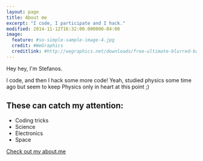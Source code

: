 ```yaml
---
layout: page
title: About me
excerpt: "I code, I participate and I hack."
modified: 2014-11-12T16:32:00.000000-04:00
image:
  feature: #so-simple-sample-image-4.jpg
  credit: #WeGraphics
  creditlink: #http://wegraphics.net/downloads/free-ultimate-blurred-background-pack/
---
```


Hey hey, I'm Stefanos.

I code, and then I hack some more code!
Yeah, studied physics some time ago but seem to keep Physics only in heart at this point ;)

## These can catch my attention:

* Coding tricks
* Science
* Electronics
* Space

<a markdown="0" href="http://about.me/hypest" class="btn">Check out my about.me</a>

[^1]: Example: *domain.com/category-name/post-title*
